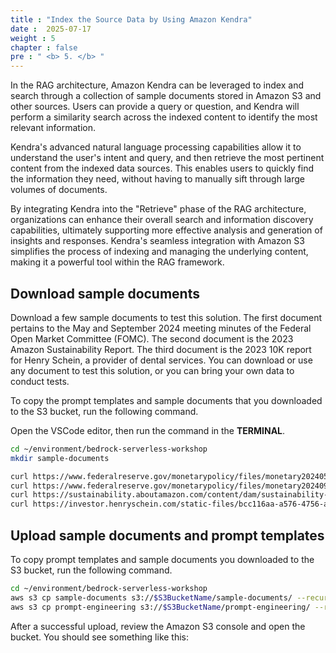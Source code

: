 ```yaml
---
title : "Index the Source Data by Using Amazon Kendra"
date :  2025-07-17
weight : 5 
chapter : false
pre : " <b> 5. </b> "
---
```


In the RAG architecture, Amazon Kendra can be leveraged to index and search through a collection of sample documents stored in Amazon S3 and other sources. Users can provide a query or question, and Kendra will perform a similarity search across the indexed content to identify the most relevant information.

Kendra's advanced natural language processing capabilities allow it to understand the user's intent and query, and then retrieve the most pertinent content from the indexed data sources. This enables users to quickly find the information they need, without having to manually sift through large volumes of documents.

By integrating Kendra into the "Retrieve" phase of the RAG architecture, organizations can enhance their overall search and information discovery capabilities, ultimately supporting more effective analysis and generation of insights and responses. Kendra's seamless integration with Amazon S3 simplifies the process of indexing and managing the underlying content, making it a powerful tool within the RAG framework.
## Download sample documents
Download a few sample documents to test this solution. The first document pertains to the May and September 2024 meeting minutes of the Federal Open Market Committee (FOMC). The second document is the 2023 Amazon Sustainability Report. The third document is the 2023 10K report for Henry Schein, a provider of dental services. You can download or use any document to test this solution, or you can bring your own data to conduct tests.

To copy the prompt templates and sample documents that you downloaded to the S3 bucket, run the following command.

Open the VSCode editor, then run the command in the **TERMINAL**.

````bash
cd ~/environment/bedrock-serverless-workshop
mkdir sample-documents

curl https://www.federalreserve.gov/monetarypolicy/files/monetary20240501a1.pdf --output sample-documents/monetary20240501a1.pdf
curl https://www.federalreserve.gov/monetarypolicy/files/monetary20240918a1.pdf --output sample-documents/monetary20240918a1.pdf
curl https://sustainability.aboutamazon.com/content/dam/sustainability-marketing-site/pdfs/reports-docs/2023-amazon-sustainability-report.pdf --output sample-documents/2023-sustainability-report-amazon.pdf
curl https://investor.henryschein.com/static-files/bcc116aa-a576-4756-a722-90f5e2e22114 --output sample-documents/2023-hs1-10k.pdf

````

## Upload sample documents and prompt templates
To copy prompt templates and sample documents you downloaded to the S3 bucket, run the following command.

````bash
cd ~/environment/bedrock-serverless-workshop
aws s3 cp sample-documents s3://$S3BucketName/sample-documents/ --recursive
aws s3 cp prompt-engineering s3://$S3BucketName/prompt-engineering/ --recursive
````
After a successful upload, review the Amazon S3 console and open the bucket. You should see something like this: